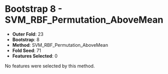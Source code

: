 # Bootstrap 8 - SVM_RBF_Permutation_AboveMean

- **Outer Fold**: 23
- **Bootstrap**: 8
- **Method**: SVM_RBF_Permutation_AboveMean
- **Fold Seed**: 71
- **Features Selected**: 0

No features were selected by this method.
